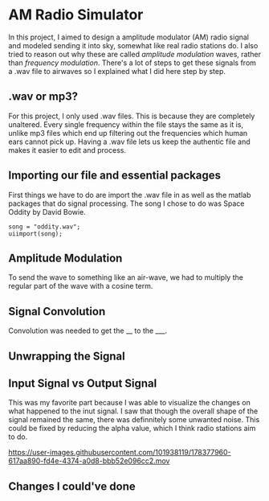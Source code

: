 # AM Radio Simulator
In this project, I aimed to design a amplitude modulator (AM) radio signal and modeled sending it into sky, somewhat like real radio stations do. I also tried to reason out why these are called _amplitude modulation_ waves, rather than _frequency modulation_. There's a lot of steps to get these signals from a .wav file to airwaves so I explained what I did here step by step. 


## .wav or mp3? 
For this project, I only used .wav files. This is because they are completely unaltered. Every single frequency within the file stays the same as it is, unlike mp3 files which end up filtering out the frequencies which human ears cannot pick up. Having a .wav file lets us keep the authentic file and makes it easier to edit and process. 


## Importing our file and essential packages 
First things we have to do are import the .wav file in as well as the matlab packages that do signal processing. The song I chose to do was Space Oddity by David Bowie. 

```
song = "oddity.wav";
uiimport(song);
```

## Amplitude Modulation
To send the wave to something like an air-wave, we had to multiply the regular part of the wave with a cosine term. 


## Signal Convolution
Convolution was needed to get the __ to the ___. 


## Unwrapping the Signal


## Input Signal vs Output Signal 
This was my favorite part because I was able to visualize the changes on what happened to the inut signal. I saw that though the overall shape of the signal remained the same, there was definnitely some unwanted noise. This could be fixed by reducing the alpha value, which I think radio stations aim to do.


https://user-images.githubusercontent.com/101938119/178377960-617aa890-fd4e-4374-a0d8-bbb52e096cc2.mov



## Changes I could've done 

